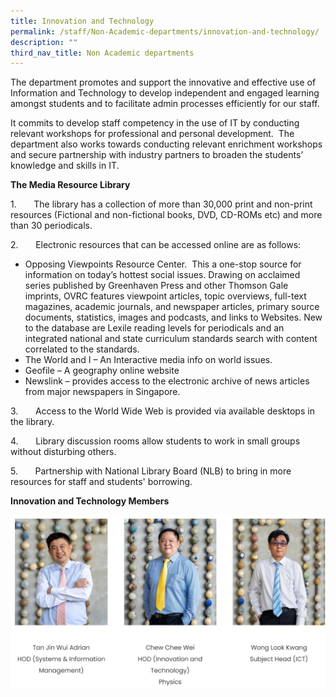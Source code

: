 ```yaml
---
title: Innovation and Technology
permalink: /staff/Non-Academic-departments/innovation-and-technology/
description: ""
third_nav_title: Non Academic departments
---
```

The department promotes and support the innovative and effective use of Information and Technology to develop independent and engaged learning amongst students and to facilitate admin processes efficiently for our staff.

It commits to develop staff competency in the use of IT by conducting relevant workshops for professional and personal development.  The department also works towards conducting relevant enrichment workshops and secure partnership with industry partners to broaden the students’ knowledge and skills in IT.

**The Media Resource Library**

1.       The library has a collection of more than 30,000 print and non-print resources (Fictional and non-fictional books, DVD, CD-ROMs etc) and more than 30 periodicals.

2.       Electronic resources that can be accessed online are as follows:

*   Opposing Viewpoints Resource Center.  This a one-stop source for information on today’s hottest social issues. Drawing on acclaimed series published by Greenhaven Press and other Thomson Gale imprints, OVRC features viewpoint articles, topic overviews, full-text magazines, academic journals, and newspaper articles, primary source documents, statistics, images and podcasts, and links to Websites. New to the database are Lexile reading levels for periodicals and an integrated national and state curriculum standards search with content correlated to the standards.
*   The World and I – An Interactive media info on world issues.
*   Geofile – A geography online website
*   Newslink – provides access to the electronic archive of news articles from major newspapers in Singapore.

3.       Access to the World Wide Web is provided via available desktops in the library.

4.       Library discussion rooms allow students to work in small groups without disturbing others.

5.       Partnership with National Library Board (NLB) to bring in more resources for staff and students' borrowing.
	
**Innovation and Technology Members**
	
![Innovation and Technology Department](/images/IT.jpg)